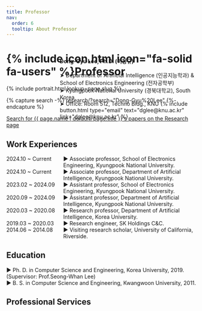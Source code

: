 ```yaml
---
title: Professor
nav:
  order: 6
  tooltip: About Professor
---
```


# {% include icon.html icon="fa-solid fa-users" %}Professor

<div class="container" style="display: flex; align-items: center; position: relative;">
  <div style="display: flex;">
    {% include portrait.html lookup=page.slug %}
  </div>
  <div style="display: flex; flex-direction: column; align-items: flex-start; text-align: left; position: absolute; left: 28%">
    <b>Dong-Gyu Lee, Ph.D. (이동규)</b><br>
    ➤ Department of Artificial Intelligence (인공지능학과) & School of Electronics Engineering (전자공학부)<br>
    ➤ Kyungpook National University (경북대학교), South Korea<br>
    ➤ Office: Room 512, Techno Bldg., KNU
    {%
      include button.html
      type="email"
      text="dglee@knu.ac.kr"
      link="dglee@knu.ac.kr"
    %}
  </div>
</div>

{% capture search -%}
  research/?search="Dong-Gyu%20Lee"
{%- endcapture %}

<p class="center">
  <a href="{{ search | relative_url | uri_escape }}">
    Search for {{ page.name | default: page.title }}'s papers on the Research page
  </a>
</p>

## Work Experiences

<div style="display: flex; flex-direction: column;">
  <div style="display: flex;">
    <span style="min-width: 150px;">2024.10 ~ Current</span>
    <span>▶︎ Associate professor, School of Electronics Engineering, Kyungpook National University.</span>
  </div>
  <div style="display: flex;">
    <span style="min-width: 150px;">2024.10 ~ Current</span>
    <span>▶︎ Associate professor, Department of Artificial Intelligence, Kyungpook National University.</span>
  </div>
  <div style="display: flex;">
    <span style="min-width: 150px;">2023.02 ~ 2024.09</span>
    <span>▶︎ Assistant professor, School of Electronics Engineering, Kyungpook National University.</span>
  </div>
  <div style="display: flex;">
    <span style="min-width: 150px;">2020.09 ~ 2024.09</span>
    <span>▶︎ Assistant professor, Department of Artificial Intelligence, Kyungpook National University.</span>
  </div>
  <div style="display: flex;">
    <span style="min-width: 150px;">2020.03 ~ 2020.08</span>
    <span>▶︎ Research professor, Department of Artificial Intelligence, Korea University.</span>
  </div>
  <div style="display: flex;">
    <span style="min-width: 150px;">2019.03 ~ 2020.03</span>
    <span>▶︎ Research engineer, SK Holdings C&C.</span>
  </div>
  <div style="display: flex;">
    <span style="min-width: 150px;">2014.06 ~ 2014.08</span>
    <span>▶︎ Visiting research scholar, University of California, Riverside.</span>
  </div>
</div>

## Education
▶︎ Ph. D. in Computer Science and Engineering, Korea University, 2019. (Supervisor: Prof.Seong-Whan Lee)<br>
▶︎ B. S. in Computer Science and Engineering, Kwangwoon University, 2011.<br>

## Professional Services
